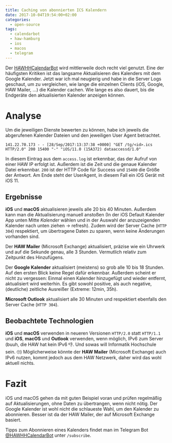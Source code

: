 ```yaml
---
title: Caching von abonnierten ICS Kalendern
date: 2017-10-04T19:54:00+02:00
categories:
  - open-source
tags:
  - calendarbot
  - haw-hamburg
  - ios
  - macos
  - telegram
---
```


Der [HAWHHCalendarBot](https://hawhh.de/calendarbot/) wird mittlerweile doch recht viel genutzt.
Eine der häufigsten Kritiken ist das langsame Aktualisieren des Kalenders mit dem Google Kalender.
Jetzt war ich mal neugierig und habe in die Server Logs geschaut, um zu vergleichen, wie lange die einzelnen Clients (iOS, Google, HAW Mailer, …) die Kalender cachen.
Wie lange es also dauert, bis die Endgeräte den aktualisierten Kalender anzeigen können.

<!--more-->

# Analyse

Um die jeweiligen Dienste bewerten zu können, habe ich jeweils die abgerufenen Kalender Dateien und den jeweiligen User Agent betrachtet.

```plaintext
141.22.70.173 - - [28/Sep/2017:13:37:38 +0000] "GET /tg/<id>.ics HTTP/2.0" 200 15400 "-" "iOS/11.0 (15A372) dataaccessd/1.0"
```

In diesem Eintrag aus dem `access.log` ist erkennbar, das der Aufruf von einer HAW IP erfolgt ist.
Außerdem ist die Zeit und die genaue Kalender Datei erkennbar.
`200` ist der HTTP Code für Success und `15400` die Größe der Antwort.
Am Ende steht der UserAgent, in diesem Fall ein iOS Gerät mit iOS 11.

## Ergebnisse

**iOS** und **macOS** aktualisieren jeweils alle 20 bis 40 Minuten.
Außerdem kann man die Aktualisierung manuell anstoßen (In der iOS Default Kalender App unten Mitte _Kalender_ wählen und in der Auswahl der anzuzeigenden Kalender nach unten ziehen → refresh).
Zudem wird der Server Cache (`HTTP 304`) respektiert, um übertragene Daten zu sparen, wenn keine Änderungen vorhanden sind.

Der **HAW Mailer** (Microsoft Exchange) aktualisiert, präzise wie ein Uhrwerk und auf die Sekunde genau, alle 3 Stunden.
Vermutlich relativ zum Zeitpunkt des Hinzufügens.

Der **Google Kalender** aktualisiert (meistens) so grob alle 10 bis 18 Stunden.
Auf den ersten Blick keine Regel dafür erkennbar.
Außerdem scheint er nicht zu vergessen: Einmal einen Kalender hinzugefügt und wieder entfernt, aktualisiert wird weiterhin.
Es gibt sowohl positive, als auch negative, (deutliche) zeitliche Ausreißer (Extreme: 12min, 35h).

**Microsoft Outlook** aktualisiert alle 30 Minuten und respektiert ebenfalls den Server Cache (`HTTP 304`).

## Beobachtete Technologien

**iOS** und **macOS** verwenden in neueren Versionen `HTTP/2.0` statt `HTTP/1.1` und **iOS**, **macOS** und **Outlook** verwenden, wenn möglich, IPv6 zum Server (buuh, die HAW hat kein IPv6 👎. Und sowas will Informatik Hochschule sein. 🙄)
Möglicherweise könnte der **HAW Mailer** (Microsoft Exchange) auch IPv6 nutzen, kommt jedoch aus dem HAW Netzwerk, daher wird das wohl aktuell nichts.

# Fazit

iOS und macOS gehen da mit guten Beispiel voran und prüfen regelmäßig auf Aktualisierungen, ohne Daten zu übertrangen, wenn nicht nötig.
Der Google Kalender ist wohl nicht die schlaueste Wahl, um den Kalender zu abonnieren.
Besser ist da der HAW Mailer, der auf Microsoft Exchange basiert.

Tipps zum Abonnieren eines Kalenders findet man im Telegram Bot [@HAWHHCalendarBot](https://t.me/HAWHHCalendarBot) unter `/subscribe`.
